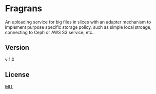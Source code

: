 # Fragrans

An uploading service for big files in slices with an adapter mechanism to implement purpose specific storage policy, such as simple local stroage, connecting to Ceph or AWS S3 service, etc..


## Version
v 1.0


## License

[MIT](http://www.opensource.org/licenses/mit-license.php)